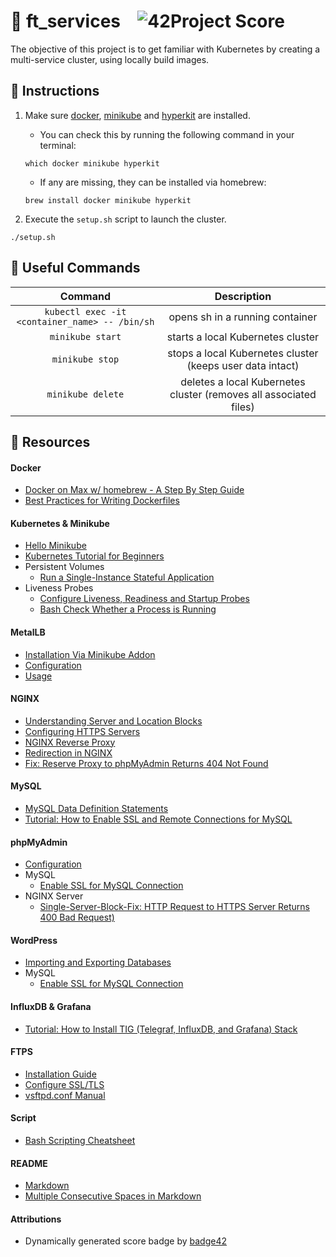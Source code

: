 # :large_orange_diamond: ft_services &ensp; ![42Project Score](https://badge42.herokuapp.com/api/project/floogman/ft_services)

The objective of this project is to get familiar with Kubernetes by creating a multi-service cluster, using locally build images.

## :small_orange_diamond: Instructions

1. Make sure [docker](https://hub.docker.com/editions/community/docker-ce-desktop-mac), [minikube](https://minikube.sigs.k8s.io/docs/start/) and [hyperkit](https://minikube.sigs.k8s.io/docs/drivers/hyperkit/) are installed.
	- You can check this by running the following command in your terminal:
	```
	which docker minikube hyperkit
	```
	- If any are missing, they can be installed via homebrew:
	```
	brew install docker minikube hyperkit
	```

2. Execute the `setup.sh` script to launch the cluster.
```
./setup.sh
```

## :small_orange_diamond: Useful Commands

Command | Description
:------:|:-----------:
`kubectl exec -it <container_name> -- /bin/sh` | opens sh in a running container
`minikube start` | starts a local Kubernetes cluster
`minikube stop` | stops a local Kubernetes cluster (keeps user data intact)
`minikube delete` | deletes a local Kubernetes cluster (removes all associated files)

## :small_orange_diamond: Resources
#### Docker
- [Docker on Max w/ homebrew - A Step By Step Guide](https://www.cprime.com/resources/blog/docker-on-mac-with-homebrew-a-step-by-step-tutorial/)
- [Best Practices for Writing Dockerfiles](https://docs.docker.com/develop/develop-images/dockerfile_best-practices/)
#### Kubernetes & Minikube
- [Hello Minikube](https://kubernetes.io/docs/tutorials/hello-minikube/)
- [Kubernetes Tutorial for Beginners](https://www.youtube.com/watch?v=X48VuDVv0do)
- Persistent Volumes
	- [Run a Single-Instance Stateful Application](https://kubernetes.io/docs/tasks/run-application/run-single-instance-stateful-application/)
- Liveness Probes
	- [Configure Liveness, Readiness and Startup Probes](https://kubernetes.io/docs/tasks/configure-pod-container/configure-liveness-readiness-startup-probes/)
	- [Bash Check Whether a Process is Running](https://www.cyberciti.biz/faq/bash-check-if-process-is-running-or-notonlinuxunix/)
#### MetalLB
- [Installation Via Minikube Addon](https://medium.com/faun/metallb-configuration-in-minikube-to-enable-kubernetes-service-of-type-loadbalancer-9559739787df)
- [Configuration](https://metallb.universe.tf/configuration/)
- [Usage](https://metallb.universe.tf/usage/)
#### NGINX
- [Understanding Server and Location Blocks](https://www.digitalocean.com/community/tutorials/understanding-nginx-server-and-location-block-selection-algorithms)
- [Configuring HTTPS Servers](http://nginx.org/en/docs/http/configuring_https_servers.html)
- [NGINX Reverse Proxy](https://linuxize.com/post/nginx-reverse-proxy/)
- [Redirection in NGINX](https://www.hostinger.com/tutorials/nginx-redirect/)
- [Fix: Reserve Proxy to phpMyAdmin Returns 404 Not Found](https://serverfault.com/questions/931849/nginx-reverse-proxy-to-phpmyadmin-returns-404)
#### MySQL
- [MySQL Data Definition Statements](https://dev.mysql.com/doc/refman/8.0/en/sql-data-definition-statements.html)
- [Tutorial: How to Enable SSL and Remote Connections for MySQL](https://www.howtoforge.com/tutorial/how-to-enable-ssl-and-remote-connections-for-mysql-on-centos-7/)
#### phpMyAdmin
- [Configuration](https://docs.phpmyadmin.net/en/latest/config.html)
- MySQL
	- [Enable SSL for MySQL Connection](https://docs.phpmyadmin.net/en/latest/config.html#cfg_Servers_ssl)
- NGINX Server
	- [Single-Server-Block-Fix: HTTP Request to HTTPS Server Returns 400 Bad Request)](https://serverfault.com/questions/338700/redirect-http-example-com12345-to-https-example-com12345-in-nginx)
#### WordPress
- [Importing and Exporting Databases](https://www.marcbacon.com/how-to-easily-import-and-export-wordpress-mysql-databases-using-the-command-line-linux/)
- MySQL
	- [Enable SSL for MySQL Connection](https://www.monolune.com/how-to-connect-from-wordpress-to-mysql-using-ssl/)
#### InfluxDB & Grafana
- [Tutorial: How to Install TIG (Telegraf, InfluxDB, and Grafana) Stack](https://www.howtoforge.com/tutorial/how-to-install-tig-stack-telegraf-influxdb-and-grafana-on-ubuntu-1804/)
#### FTPS
- [Installation Guide](https://www.howtoforge.com/tutorial/how-to-install-and-configure-vsftpd/)
- [Configure SSL/TLS](https://netstudy.zlabs.be/28-configure-vsftpd-with-ssltls/)
- [vsftpd.conf Manual](http://vsftpd.beasts.org/vsftpd_conf.html)
#### Script
- [Bash Scripting Cheatsheet](https://devhints.io/bash)
#### README
- [Markdown](https://docs.github.com/en/github/writing-on-github/getting-started-with-writing-and-formatting-on-github/basic-writing-and-formatting-syntax)
- [Multiple Consecutive Spaces in Markdown](https://steemit.com/markdown/@jamesanto/how-to-add-multiple-spaces-between-texts-in-markdown)
#### Attributions
- Dynamically generated score badge by [badge42](https://github.com/JaeSeoKim/badge42)
